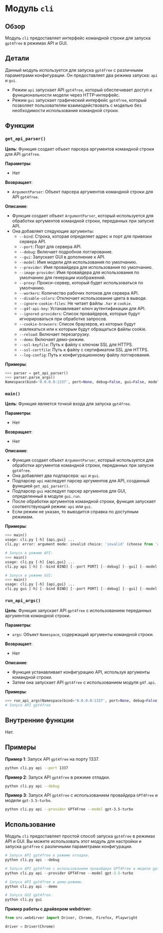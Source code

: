 # Модуль `cli`

## Обзор

Модуль `cli` предоставляет интерфейс командной строки для запуска `gpt4free` в режимах API и GUI.

## Детали

Данный модуль используется для запуска `gpt4free` с различными параметрами конфигурации. Он предоставляет два режима запуска: `api` и `gui`.

- Режим `api` запускает API `gpt4free`, который обеспечивает доступ к функциональности модели через HTTP-интерфейс.
- Режим `gui` запускает графический интерфейс `gpt4free`, который позволяет пользователям взаимодействовать с моделью без необходимости использования командной строки.

##  Функции

### `get_api_parser()`

**Цель**: Функция создает объект парсера аргументов командной строки для API `gpt4free`.

**Параметры**:
- Нет

**Возвращает**:
- `ArgumentParser`: Объект парсера аргументов командной строки для API `gpt4free`.

**Описание**:
- Функция создает объект `ArgumentParser`, который используется для обработки аргументов командной строки, переданных при запуске API.
- Она добавляет следующие аргументы:
    - `--bind`: Строка, которая определяет адрес и порт для привязки сервера API.
    - `--port`: Порт для сервера API.
    - `--debug`: Включает подробное логгирование.
    - `--gui`: Запускает GUI в дополнение к API.
    - `--model`: Имя модели для использования по умолчанию.
    - `--provider`: Имя провайдера для использования по умолчанию.
    - `--image-provider`: Имя провайдера для использования по умолчанию для генерации изображений.
    - `--proxy`: Прокси-сервер, который будет использоваться по умолчанию.
    - `--workers`: Количество рабочих потоков для сервера API.
    - `--disable-colors`: Отключает использование цвета в выводе.
    - `--ignore-cookie-files`: Не читает файлы `.har` и `cookie`.
    - `--g4f-api-key`: Устанавливает ключ аутентификации для API.
    - `--ignored-providers`: Список провайдеров, которые будут игнорироваться при обработке запросов.
    - `--cookie-browsers`: Список браузеров, из которых будут извлекаться или к которым будут обращаться файлы cookie.
    - `--reload`: Включает перезагрузку.
    - `--demo`: Включает демо-режим.
    - `--ssl-keyfile`: Путь к файлу с ключом SSL для HTTPS.
    - `--ssl-certfile`: Путь к файлу с сертификатом SSL для HTTPS.
    - `--log-config`: Путь к конфигурационному файлу логгирования.

**Примеры**:
```python
>>> parser = get_api_parser()
>>> parser.parse_args()
Namespace(bind='0.0.0.0:1337', port=None, debug=False, gui=False, model=None, provider=None, image_provider=None, proxy=None, workers=None, disable_colors=False, ignore_cookie_files=False, g4f_api_key=None, ignored_providers=[], cookie_browsers=[], reload=False, demo=False, ssl_keyfile=None, ssl_certfile=None, log_config=None)
```

### `main()`

**Цель**:  Функция является точкой входа для запуска `gpt4free`.

**Параметры**:
- Нет

**Возвращает**:
- Нет

**Описание**:
- Функция создает объект `ArgumentParser`, который используется для обработки аргументов командной строки, переданных при запуске `gpt4free`.
- Она добавляет два подпарсера: `api` и `gui`.
- Подпарсер `api` наследует парсер аргументов для API, созданный функцией `get_api_parser()`.
- Подпарсер `gui` наследует парсер аргументов для GUI, определенный в модуле `gui.run`.
- После обработки аргументов командной строки, функция запускает соответствующий режим: `api` или `gui`.
- Если режим не указан, то выводится справка по доступным режимам.

**Примеры**:
```python
>>> main()
usage: cli.py [-h] {api,gui} ...
cli.py: error: argument mode: invalid choice: 'invalid' (choose from 'api', 'gui')

# Запуск в режиме API:
>>> main()
usage: cli.py [-h] {api,gui} ...
cli.py api [-h] [--bind BIND] [--port PORT] [--debug] [--gui] [--model MODEL] [--provider PROVIDER] ...

# Запуск в режиме GUI:
>>> main()
usage: cli.py [-h] {api,gui} ...
cli.py gui [-h] [--bind BIND] [--port PORT] [--debug] [--gui] [--model MODEL] [--provider PROVIDER] ...
```

### `run_api_args()`

**Цель**: Функция запускает API `gpt4free` с использованием переданных аргументов командной строки.

**Параметры**:
- `args`: Объект `Namespace`, содержащий аргументы командной строки.

**Возвращает**:
- Нет

**Описание**:
- Функция устанавливает конфигурацию API, используя аргументы командной строки.
- Затем она запускает API `gpt4free` с использованием модуля `g4f.api`.

**Примеры**:
```python
>>> run_api_args(Namespace(bind='0.0.0.0:1337', port=None, debug=False, gui=False, model=None, provider=None, image_provider=None, proxy=None, workers=None, disable_colors=False, ignore_cookie_files=False, g4f_api_key=None, ignored_providers=[], cookie_browsers=[], reload=False, demo=False, ssl_keyfile=None, ssl_certfile=None, log_config=None))
# Запуск API gpt4free
```

##  Внутренние функции

Нет.


##  Примеры

**Пример 1**: Запуск API `gpt4free` на порту 1337.

```bash
python cli.py api --port 1337
```

**Пример 2**: Запуск API `gpt4free` в режиме отладки.

```bash
python cli.py api --debug
```

**Пример 3**: Запуск API `gpt4free` с использованием провайдера `GPT4Free` и модели `gpt-3.5-turbo`.

```bash
python cli.py api --provider GPT4Free --model gpt-3.5-turbo
```

##  Использование

Модуль `cli` предоставляет простой способ запуска `gpt4free` в режимах API и GUI. Вы можете использовать этот модуль для настройки и запуска `gpt4free` с различными параметрами конфигурации.

```python
# Запуск API gpt4free в режиме отладки.
python cli.py api --debug
```

```python
# Запуск API gpt4free с использованием провайдера GPT4Free и модели gpt-3.5-turbo.
python cli.py api --provider GPT4Free --model gpt-3.5-turbo
```

```python
# Запуск API gpt4free в демо-режиме.
python cli.py api --demo
```

```python
# Запуск GUI gpt4free.
python cli.py gui
```

**Пример работы с драйвером webdriver:**

```python
from src.webdirver import Driver, Chrome, Firefox, Playwright

driver = Driver(Chrome)
```